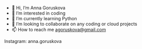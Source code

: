 - 👋 Hi, I’m Anna Goruskova
- 👀 I’m interested in coding
- 🌱 I’m currently learning Python
- 💞️ I’m looking to collaborate on any coding or cloud projects
- 📫 How to reach me agoruskova@gmail.com

Instagram: anna.goruskova

<!---
agoruskova/agoruskova is a ✨ special ✨ repository because its `README.md` (this file) appears on your GitHub profile.
You can click the Preview link to take a look at your changes.
--->
